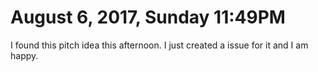 # August 6, 2017, Sunday 11:49PM
I found this pitch idea this afternoon. I just created a issue for it and I am happy.